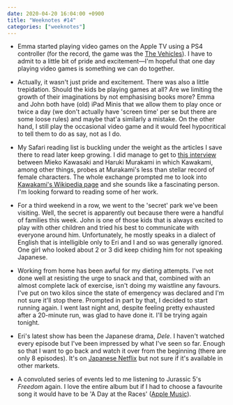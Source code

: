 ```yaml
---
date: 2020-04-20 16:04:00 +0900
title: "Weeknotes #14"
categories: ["weeknotes"]
---
```


- Emma started playing video games on the Apple TV using a PS4 controller (for the record, the game was the [The Vehicles](https://apps.apple.com/us/app/the-vehicles/id1052587303)). I have to admit to a little bit of pride and excitement—I'm hopeful that one day playing video games is something we can do together.

- Actually, it wasn't just pride and excitement. There was also a little trepidation. Should the kids be playing games at all? Are we limiting the growth of their imaginations by not emphasising books more? Emma and John both have (old) iPad Minis that we allow them to play once or twice a day (we don't actually have 'screen time' per se but there are some loose rules) and maybe that'a similarly a mistake. On the other hand, I still play the occasional video game and it would feel hypocritical to tell them to do as say, not as I do.

- My Safari reading list is buckling under the weight as the articles I save there to read later keep growing. I did manage to get to [this interview](https://lithub.com/a-feminist-critique-of-murakami-novels-with-murakami-himself/) between Mieko Kawasaki and Haruki Murakami in which Kawakami, among other things, probes at Murakami's less than stellar record of female characters. The whole exchange prompted me to look into [Kawakami's Wikipedia page](https://en.wikipedia.org/wiki/Mieko_Kawakami) and she sounds like a fascinating person. I'm looking forward to reading some of her work.

- For a third weekend in a row, we went to the 'secret' park we've been visiting. Well, the secret is apparently out because there were a handful of families this week. John is one of those kids that is always excited to play with other children and tried his best to communicate with everyone around him. Unfortunately, he mostly speaks in a dialect of English that is intelligible only to Eri and I and so was generally ignored. One girl who looked about 2 or 3 did keep chiding him for not speaking Japanese.

- Working from home has been awful for my dieting attempts. I've not done well at resisting the urge to snack and that, combined with an almost complete lack of exercise, isn't doing my waistline any favours. I've put on two kilos since the state of emergency was declared and I'm not sure it'll stop there. Prompted in part by that, I decided to start running again. I went last night and, despite feeling pretty exhausted after a 20-minute run, was glad to have done it. I'll be trying again tonight.

- Eri's latest show has been the Japanese drama, _Dele_. I haven't watched every episode but I've been impressed by what I've seen so far. Enough so that I want to go back and watch it over from the beginning (there are only 8 episodes). It's on [Japanese Netflix](https://www.netflix.com/title/81154006) but not sure if it's available in other markets.

- A convoluted series of events led to me listening to Jurassic 5's _Freedom_ again. I love the entire album but if I had to choose a favourite song it would have to be 'A Day at the Races' ([Apple Music](https://music.apple.com/us/album/day-at-races-feat-percy-p-big-daddy-kane-feat-percy/1444000167?i=111977)).
